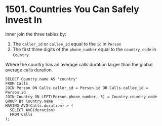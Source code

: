 # 1501. Countries You Can Safely Invest In

Inner join the three tables by:
1. The `caller_id` or `callee_id` equal to the `id` in `Person`
2. The first three digits of the `phone_number` equal to the `country_code` in `Country`  

Where the country has an average calls duration larger than the global average calls duration.  

```
SELECT Country.name AS 'country'
FROM Calls
JOIN Person ON Calls.caller_id = Person.id OR Calls.callee_id = Person.id
JOIN Country ON LEFT(Person.phone_number, 3) = Country.country_code
GROUP BY Country.name
HAVING AVG(Calls.duration) > (
  SELECT AVG(duration) 
  FROM Calls
);
```